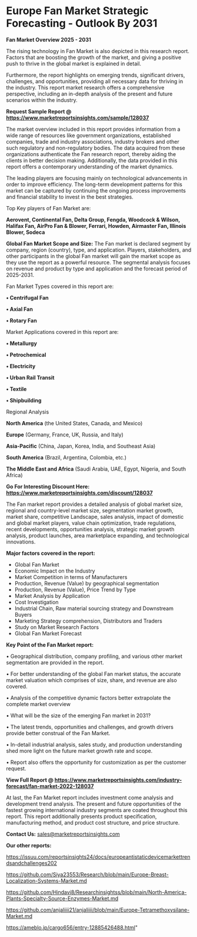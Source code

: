  # Europe Fan Market Strategic Forecasting - Outlook By 2031

<Strong> Fan Market Overview 2025 - 2031</strong>

The rising technology in Fan Market is also depicted in this research report. Factors that are boosting the growth of the market, and giving a positive push to thrive in the global market is explained in detail.

Furthermore, the report highlights on emerging trends, significant drivers, challenges, and opportunities, providing all necessary data for thriving in the industry. This report market research offers a comprehensive perspective, including an in-depth analysis of the present and future scenarios within the industry.

<strong>Request Sample Report @ <a href=https://www.marketreportsinsights.com/sample/128037>https://www.marketreportsinsights.com/sample/128037</a></strong>

The market overview included in this report provides information from a wide range of resources like government organizations, established companies, trade and industry associations, industry brokers and other such regulatory and non-regulatory bodies. The data acquired from these organizations authenticate the Fan research report, thereby aiding the clients in better decision making. Additionally, the data provided in this report offers a contemporary understanding of the market dynamics.

The leading players are focusing mainly on technological advancements in order to improve efficiency. The long-term development patterns for this market can be captured by continuing the ongoing process improvements and financial stability to invest in the best strategies.

Top Key players of Fan Market are:

<strong>Aerovent, Continental Fan, Delta Group, Fengda, Woodcock & Wilson, Halifax Fan, AirPro Fan & Blower, Ferrari, Howden, Airmaster Fan, Illinois Blower, Sodeca</strong>

<strong><b>Global Fan Market Scope and Size:</b></strong>
The Fan market is declared segment by company, region (country), type, and application. Players, stakeholders, and other participants in the global Fan market will gain the market scope as they use the report as a powerful resource. The segmental analysis focuses on revenue and product by type and application and the forecast period of 2025-2031.

Fan Market Types covered in this report are:

<strong>• Centrifugal Fan

• Axial Fan

• Rotary Fan</strong>

Market Applications covered in this report are:

<strong>• Metallurgy

• Petrochemical

• Electricity

• Urban Rail Transit

• Textile

• Shipbuilding</strong> 

Regional Analysis

<strong>North America</strong> (the United States, Canada, and Mexico)

<strong>Europe</strong> (Germany, France, UK, Russia, and Italy)

<strong>Asia-Pacific</strong> (China, Japan, Korea, India, and Southeast Asia)

<strong>South America</strong> (Brazil, Argentina, Colombia, etc.)

<strong>The Middle East and Africa</strong> (Saudi Arabia, UAE, Egypt, Nigeria, and South Africa)

<strong>Go For Interesting Discount Here: <a href=https://www.marketreportsinsights.com/discount/128037>https://www.marketreportsinsights.com/discount/128037</a></strong>

The Fan market report provides a detailed analysis of global market size, regional and country-level market size, segmentation market growth, market share, competitive Landscape, sales analysis, impact of domestic and global market players, value chain optimization, trade regulations, recent developments, opportunities analysis, strategic market growth analysis, product launches, area marketplace expanding, and technological innovations.

<strong><b>Major factors covered in the report:</b></strong>
<ul>
  <li>Global Fan Market </li>
  <li>Economic Impact on the Industry</li>
  <li>Market Competition in terms of Manufacturers</li>
  <li>Production, Revenue (Value) by geographical segmentation</li>
  <li>Production, Revenue (Value), Price Trend by Type</li>
  <li>Market Analysis by Application</li>
  <li>Cost Investigation</li>
  <li>Industrial Chain, Raw material sourcing strategy and Downstream Buyers</li>
  <li>Marketing Strategy comprehension, Distributors and Traders</li>
  <li>Study on Market Research Factors</li>
  <li>Global Fan Market Forecast</li>
</ul>

<strong><b>Key Point of the Fan Market report:</b></strong>

• Geographical distribution, company profiling, and various other market segmentation are provided in the report.

• For better understanding of the global Fan market status, the accurate market valuation which comprises of size, share, and revenue are also covered.

• Analysis of the competitive dynamic factors better extrapolate the complete market overview

• What will be the size of the emerging Fan market in 2031?

• The latest trends, opportunities and challenges, and growth drivers provide better construal of the Fan Market.

• In-detail industrial analysis, sales study, and production understanding shed more light on the future market growth rate and scope.

• Report also offers the opportunity for customization as per the customer request.

<strong><b>View Full Report @ <a href=https://www.marketreportsinsights.com/industry-forecast/fan-market-2022-128037>https://www.marketreportsinsights.com/industry-forecast/fan-market-2022-128037</a></b></strong>


At last, the Fan Market report includes investment come analysis and development trend analysis. The present and future opportunities of the fastest growing international industry segments are coated throughout this report. This report additionally presents product specification, manufacturing method, and product cost structure, and price structure.

<strong>Contact Us:</strong>
sales@marketreportsinsights.com

<strong>Our other reports:</strong>

<a href=https://issuu.com/reportsinsights24/docs/europeantistaticdevicemarkettrendsandchallenges202>https://issuu.com/reportsinsights24/docs/europeantistaticdevicemarkettrendsandchallenges202</a>

<a href=https://github.com/Siya23553/Research/blob/main/Europe-Breast-Localization-Systems-Market.md>https://github.com/Siya23553/Research/blob/main/Europe-Breast-Localization-Systems-Market.md</a>

<a href=https://github.com/Hindavi8/Researchinsightss/blob/main/North-America-Plants-Specialty-Source-Enzymes-Market.md>https://github.com/Hindavi8/Researchinsightss/blob/main/North-America-Plants-Specialty-Source-Enzymes-Market.md</a>

<a href=https://github.com/anjaliiii21/anjaliiii/blob/main/Europe-Tetramethoxysilane-Market.md>https://github.com/anjaliiii21/anjaliiii/blob/main/Europe-Tetramethoxysilane-Market.md</a>

<a href=https://ameblo.jp/cargo656/entry-12885426488.html>https://ameblo.jp/cargo656/entry-12885426488.html</a>"
